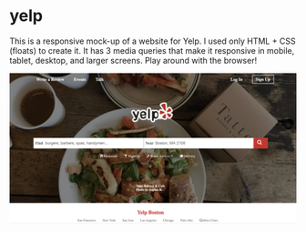 # yelp

This is a responsive mock-up of a website for Yelp.
I used only HTML + CSS (floats) to create it.
It has 3 media queries that make it responsive in mobile, tablet, desktop, and larger screens.
Play around with the browser!


![Yelp Screenshot](/yelpScreen.png)
